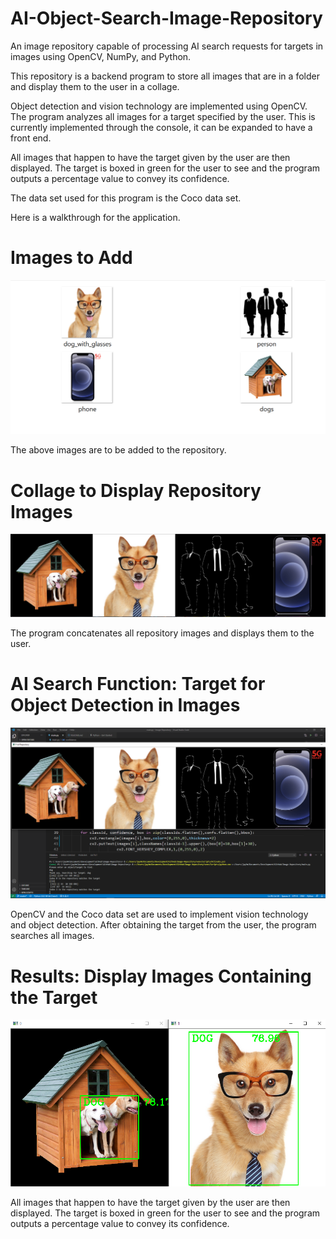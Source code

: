 # AI-Object-Search-Image-Repository

An image repository capable of processing AI search requests for targets in images using OpenCV, NumPy, and Python.

This repository is a backend program to store all images that are in a folder and display them to the user in a collage. 

Object detection and vision technology are implemented using OpenCV. The program analyzes all images for a target specified by the user. This is currently implemented through the console, it can be expanded to have a front end.

All images that happen to have the target given by the user are then displayed. The target is boxed in green for the user to see and the program outputs a percentage value to convey its confidence.

The data set used for this program is the Coco data set.

Here is a walkthrough for the application.

# Images to Add
![All Images](./screenshots/all_images.PNG?raw=true "All Images")

The above images are to be added to the repository.

# Collage to Display Repository Images
![Repository](./screenshots/repository_collage.PNG?raw=true "Repository")

The program concatenates all repository images and displays them to the user.

# AI Search Function: Target for Object Detection in Images
![AI Search Function](./screenshots/search_target.PNG?raw=true "AI Search Function")

OpenCV and the Coco data set are used to implement vision technology and object detection. After obtaining the target from the user, the program searches all images.

# Results: Display Images Containing the Target
![Results](./screenshots/results.PNG?raw=true "Results")

All images that happen to have the target given by the user are then displayed. The target is boxed in green for the user to see and the program outputs a percentage value to convey its confidence.